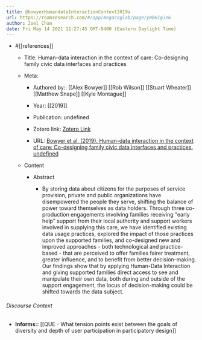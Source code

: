 ```yaml
---
title: @bowyerHumandataInteractionContext2019a
url: https://roamresearch.com/#/app/megacoglab/page/yHBHIgJe6
author: Joel Chan
date: Fri May 14 2021 11:27:45 GMT-0400 (Eastern Daylight Time)
---
```


- #[[references]]

    - Title: Human-data interaction in the context of care: Co-designing family civic data interfaces and practices

    - Meta:

        - Authored by:: [[Alex Bowyer]] [[Rob Wilson]] [[Stuart Wheater]] [[Matthew Snape]] [[Kyle Montague]]

        - Year: [[2019]]

        - Publication: undefined

        - Zotero link: [Zotero Link](zotero://select/items/7_RJMRJ5ZY)

        - URL: [Bowyer et al. (2019). Human-data interaction in the context of care: Co-designing family civic data interfaces and practices. undefined](https://doi.org/10.1145/3290607.3312998)

    - Content

        - Abstract

            - By storing data about citizens for the purposes of service provision, private and public organizations have disempowered the people they serve, shifting the balance of power toward themselves as data holders. Through three co-production engagements involving families receiving "early help" support from their local authority and support workers involved in supplying this care, we have identified existing data usage practices, explored the impact of those practices upon the supported families, and co-designed new and improved approaches - both technological and practice-based - that are perceived to offer families fairer treatment, greater influence, and to benefit from better decision-making. Our findings show that by applying Human-Data Interaction and giving supported families direct access to see and manipulate their own data, both during and outside of the support engagement, the locus of decision-making could be shifted towards the data subject.

###### Discourse Context

- **Informs::** [[QUE - What tension points exist between the goals of diversity and depth of user participation in participatory design]]
